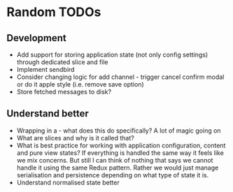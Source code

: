 # Random TODOs

## Development

- Add support for storing application state (not only config settings) through dedicated slice and file
- Implement sendbird
- Consider changing logic for add channel - trigger cancel confirm modal or do it apple style (i.e. remove save option)
- Store fetched messages to disk?

## Understand better

- Wrapping <App> in a <Provider> - what does this do specifically? A lot of magic going on
- What are slices and why is it called that?
- What is best practice for working with application configuration, content and pure view states? If everything is handled the same way it feels like we mix concerns. But still I can think of nothing that says we cannot handle it using the same Redux pattern. Rather we would just manage serialisation and persistence depending on what type of state it is. 
- Understand normalised state better
